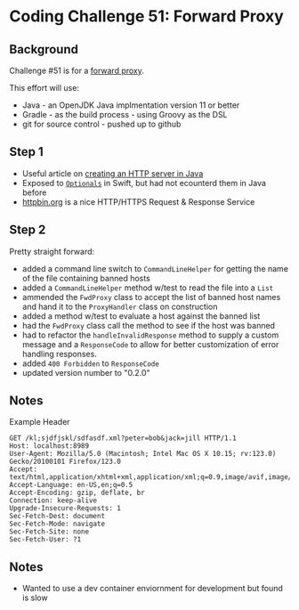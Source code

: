 # Coding Challenge 51: Forward Proxy

## Background
Challenge #51 is for a [forward proxy](https://codingchallenges.substack.com/p/coding-challenge-51-http-forward). 

This effort will use:
- Java - an OpenJDK Java implmentation version 11 or better
- Gradle - as the build process - using Groovy as the DSL
- git for source control - pushed up to github

## Step 1
- Useful article on [creating an HTTP server in Java](https://rjlfinn.medium.com/creating-a-http-server-in-java-9b6af7f9b3cd)
- Exposed to [`Optionals`](https://docs.oracle.com/javase/8/docs/api/java/util/Optional.html) in Swift, but had not ecounterd them in Java before
- [httpbin.org](http://httpbin.org/) is a nice HTTP/HTTPS Request & Response Service


## Step 2
Pretty straight forward:
- added a command line switch to `CommandLineHelper` for getting the name of the file containing banned hosts
- added a `CommandLineHelper` method w/test to read the file into a `List`
- ammended the `FwdProxy` class to accept the list of banned host names and hand it to the `ProxyHandler` class on construction
- added a method w/test to evaluate a host against the banned list
- had the `FwdProxy` class call the method to see if the host was banned
- had to refactor the `handleInvalidResponse` method to supply a custom message and a `ResponseCode` to allow for better customization of error handling responses.
- added `400 Forbidden` to `ResponseCode`
- updated version number to "0.2.0"


## Notes

Example Header

```
GET /kl;sjdfjskl/sdfasdf.xml?peter=bob&jack=jill HTTP/1.1
Host: localhost:8989
User-Agent: Mozilla/5.0 (Macintosh; Intel Mac OS X 10.15; rv:123.0) Gecko/20100101 Firefox/123.0
Accept: text/html,application/xhtml+xml,application/xml;q=0.9,image/avif,image/webp,*/*;q=0.8
Accept-Language: en-US,en;q=0.5
Accept-Encoding: gzip, deflate, br
Connection: keep-alive
Upgrade-Insecure-Requests: 1
Sec-Fetch-Dest: document
Sec-Fetch-Mode: navigate
Sec-Fetch-Site: none
Sec-Fetch-User: ?1
```

## Notes
- Wanted to use a dev container enviornment for development but found is slow
